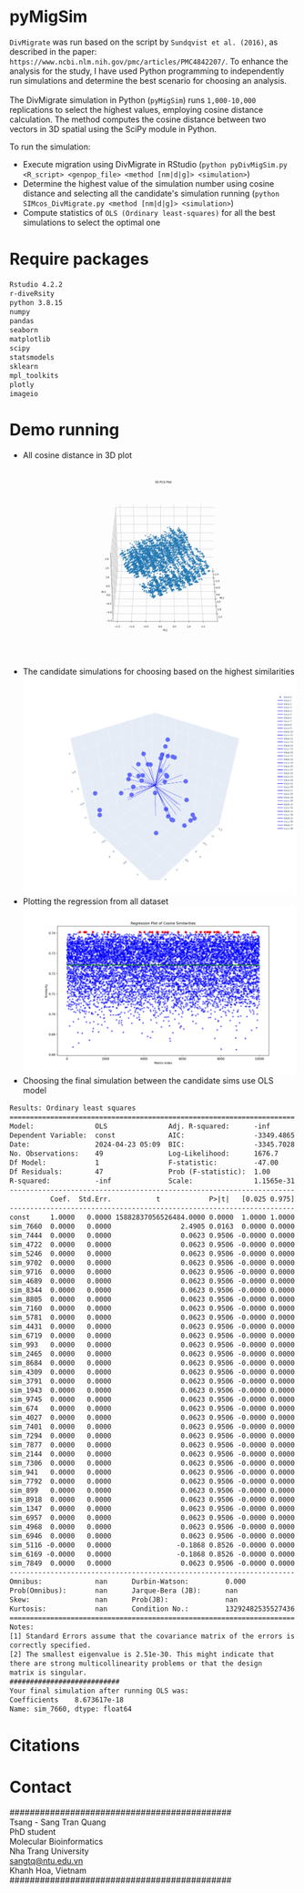 # pyMigSim
`DivMigrate` was run based on the script by `Sundqvist et al. (2016)`, as described in the paper: `https://www.ncbi.nlm.nih.gov/pmc/articles/PMC4842207/`. To enhance the analysis for the study, I have used Python programming to independently run simulations and determine the best scenario for choosing an analysis. <br/>  
The DivMigrate simulation in Python (`pyMigSim`) runs `1,000-10,000` replications to select the highest values, employing cosine distance calculation. The method computes the cosine distance between two vectors in 3D spatial using the SciPy module in Python. <br/>
 
To run the simulation: <br/>
- Execute migration using DivMigrate in RStudio (`python pyDivMigSim.py <R_script> <genpop_file> <method [nm|d|g]> <simulation>`)
- Determine the highest value of the simulation number using cosine distance and selecting all the candidate's simulation running (`python SIMcos_DivMigrate.py <method [nm|d|g]> <simulation>`)
- Compute statistics of `OLS (Ordinary least-squares)` for all the best simulations to select the optimal one


# Require packages
```
Rstudio 4.2.2
r-diveRsity
python 3.8.15
numpy
pandas
seaborn
matplotlib
scipy
statsmodels
sklearn
mpl_toolkits
plotly
imageio
```
# Demo running
- All cosine distance in 3D plot <br/>
![](./3d_pca_plot.gif) <br/>
- The candidate simulations for choosing based on the highest similarities <br/>
![](./plotly_figure.png) <br/>
- Plotting the regression from all dataset <br/>
![](./DivMigrate_simBoots.png) <br/>
- Choosing the final simulation between the candidate sims use OLS model <br/>
```
Results: Ordinary least squares
======================================================================
Model:               OLS               Adj. R-squared:      -inf      
Dependent Variable:  const             AIC:                 -3349.4865
Date:                2024-04-23 05:09  BIC:                 -3345.7028
No. Observations:    49                Log-Likelihood:      1676.7    
Df Model:            1                 F-statistic:         -47.00    
Df Residuals:        47                Prob (F-statistic):  1.00      
R-squared:           -inf              Scale:               1.1565e-31
----------------------------------------------------------------------
          Coef.  Std.Err.           t            P>|t|   [0.025 0.975]
----------------------------------------------------------------------
const     1.0000   0.0000 15882837056526484.0000 0.0000  1.0000 1.0000
sim_7660  0.0000   0.0000                 2.4905 0.0163  0.0000 0.0000
sim_7444  0.0000   0.0000                 0.0623 0.9506 -0.0000 0.0000
sim_4722  0.0000   0.0000                 0.0623 0.9506 -0.0000 0.0000
sim_5246  0.0000   0.0000                 0.0623 0.9506 -0.0000 0.0000
sim_9702  0.0000   0.0000                 0.0623 0.9506 -0.0000 0.0000
sim_9716  0.0000   0.0000                 0.0623 0.9506 -0.0000 0.0000
sim_4689  0.0000   0.0000                 0.0623 0.9506 -0.0000 0.0000
sim_8344  0.0000   0.0000                 0.0623 0.9506 -0.0000 0.0000
sim_8805  0.0000   0.0000                 0.0623 0.9506 -0.0000 0.0000
sim_7160  0.0000   0.0000                 0.0623 0.9506 -0.0000 0.0000
sim_5781  0.0000   0.0000                 0.0623 0.9506 -0.0000 0.0000
sim_4431  0.0000   0.0000                 0.0623 0.9506 -0.0000 0.0000
sim_6719  0.0000   0.0000                 0.0623 0.9506 -0.0000 0.0000
sim_993   0.0000   0.0000                 0.0623 0.9506 -0.0000 0.0000
sim_2465  0.0000   0.0000                 0.0623 0.9506 -0.0000 0.0000
sim_8684  0.0000   0.0000                 0.0623 0.9506 -0.0000 0.0000
sim_4309  0.0000   0.0000                 0.0623 0.9506 -0.0000 0.0000
sim_3791  0.0000   0.0000                 0.0623 0.9506 -0.0000 0.0000
sim_1943  0.0000   0.0000                 0.0623 0.9506 -0.0000 0.0000
sim_9745  0.0000   0.0000                 0.0623 0.9506 -0.0000 0.0000
sim_674   0.0000   0.0000                 0.0623 0.9506 -0.0000 0.0000
sim_4027  0.0000   0.0000                 0.0623 0.9506 -0.0000 0.0000
sim_7401  0.0000   0.0000                 0.0623 0.9506 -0.0000 0.0000
sim_7294  0.0000   0.0000                 0.0623 0.9506 -0.0000 0.0000
sim_7877  0.0000   0.0000                 0.0623 0.9506 -0.0000 0.0000
sim_2144  0.0000   0.0000                 0.0623 0.9506 -0.0000 0.0000
sim_7306  0.0000   0.0000                 0.0623 0.9506 -0.0000 0.0000
sim_941   0.0000   0.0000                 0.0623 0.9506 -0.0000 0.0000
sim_7792  0.0000   0.0000                 0.0623 0.9506 -0.0000 0.0000
sim_899   0.0000   0.0000                 0.0623 0.9506 -0.0000 0.0000
sim_8918  0.0000   0.0000                 0.0623 0.9506 -0.0000 0.0000
sim_1347  0.0000   0.0000                 0.0623 0.9506 -0.0000 0.0000
sim_6957  0.0000   0.0000                 0.0623 0.9506 -0.0000 0.0000
sim_4968  0.0000   0.0000                 0.0623 0.9506 -0.0000 0.0000
sim_6946  0.0000   0.0000                 0.0623 0.9506 -0.0000 0.0000
sim_5116 -0.0000   0.0000                -0.1868 0.8526 -0.0000 0.0000
sim_6169 -0.0000   0.0000                -0.1868 0.8526 -0.0000 0.0000
sim_7849  0.0000   0.0000                 0.0623 0.9506 -0.0000 0.0000
----------------------------------------------------------------------
Omnibus:             nan      Durbin-Watson:         0.000            
Prob(Omnibus):       nan      Jarque-Bera (JB):      nan              
Skew:                nan      Prob(JB):              nan              
Kurtosis:            nan      Condition No.:         13292482535527436
======================================================================
Notes:
[1] Standard Errors assume that the covariance matrix of the errors is
correctly specified.
[2] The smallest eigenvalue is 2.51e-30. This might indicate that
there are strong multicollinearity problems or that the design
matrix is singular.
###########################
Your final simulation after running OLS was:
Coefficients    8.673617e-18
Name: sim_7660, dtype: float64
```

# Citations


# Contact
############################################ <br/>
Tsang - Sang Tran Quang <br/>
PhD student <br/>
Molecular Bioinformatics <br/>
Nha Trang University <br/>
sangtq@ntu.edu.vn <br/>
Khanh Hoa, Vietnam <br/>
############################################ <br/>
